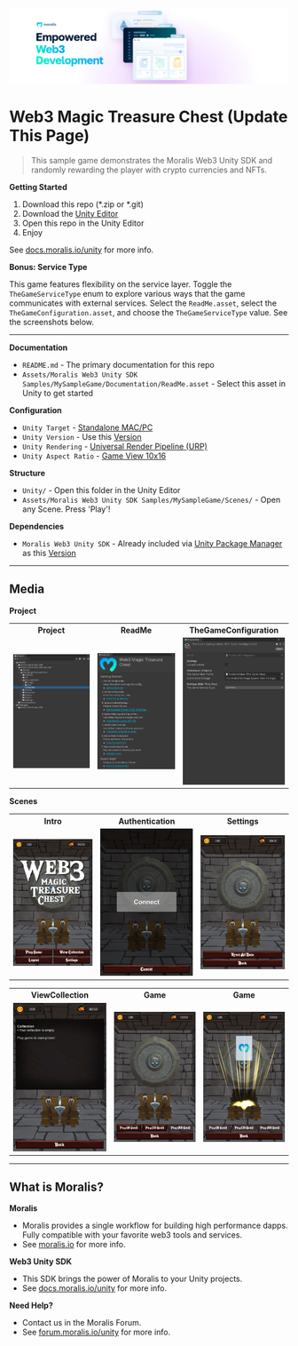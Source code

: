 <img src="https://github.com/MoralisWeb3/web3-unity-sdk-examples/blob/ef346891d0f2a1c4568c7509be2165cab912cd37/Unity/Assets/Moralis%20Web3%20Unity%20SDK%20Examples/Documentation/Images/ReadMeBanner.png" />

# Web3 Magic Treasure Chest (Update This Page)

> This sample game demonstrates the Moralis Web3 Unity SDK and randomly rewarding the player with crypto currencies and NFTs.

**Getting Started**
1. Download this repo (*.zip or *.git)
2. Download the [Unity Editor](https://store.unity.com/#plans-individual)
3. Open this repo in the Unity Editor
4. Enjoy

See [docs.moralis.io/unity](https://docs.moralis.io/unity) for more info.

**Bonus: Service Type**

This game features flexibility on the service layer. Toggle the `TheGameServiceType` enum to explore various ways that the game communicates with external services. Select the `ReadMe.asset`, select the `TheGameConfiguration.asset`, and choose the `TheGameServiceType` value. See the screenshots below.


---

**Documentation**
* `README.md` - The primary documentation for this repo
* `Assets/Moralis Web3 Unity SDK Samples/MySampleGame/Documentation/ReadMe.asset` - Select this asset in Unity to get started

**Configuration**
* `Unity Target` - [Standalone MAC/PC](https://support.unity.com/hc/en-us/articles/206336795-What-platforms-are-supported-by-Unity-)
* `Unity Version` - Use this [Version](./Unity/ProjectSettings/ProjectVersion.txt)
* `Unity Rendering` - [Universal Render Pipeline (URP)](https://docs.unity3d.com/Packages/com.unity.render-pipelines.universal@11.0/manual/)
* `Unity Aspect Ratio` - [Game View 10x16](https://docs.unity3d.com/Manual/GameView.html)

**Structure**
* `Unity/` - Open this folder in the Unity Editor
* `Assets/Moralis Web3 Unity SDK Samples/MySampleGame/Scenes/` - Open any Scene. Press 'Play'!

**Dependencies**
* `Moralis Web3 Unity SDK` - Already included via [Unity Package Manager](https://docs.unity3d.com/Manual/upm-ui.html) as this [Version](./Unity/Packages/manifest.json)

----

## Media

**Project**

<table>
  <tr>
    <th>Project</th>
    <th>ReadMe</th>
    <th>TheGameConfiguration</th>
  </tr>
  <tr>
    <td align="center"><img width="200" src="./Unity/Assets/Moralis%20Web3%20Unity%20SDK%20Samples/Web3MagicTreasureChest/Documentation/Images/Screenshot_09_Project.png"></td>
    <td align="center"><img width="200" src="./Unity/Assets/Moralis%20Web3%20Unity%20SDK%20Samples/Web3MagicTreasureChest/Documentation/Images/Screenshot_07_Readme.png" ></td>
    <td align="center"><img width="200" src="./Unity/Assets/Moralis%20Web3%20Unity%20SDK%20Samples/Web3MagicTreasureChest/Documentation/Images/Screenshot_08_Configuration.png" ></td>
  </tr> 
</table>


**Scenes**

<table>
  <tr>
    <th>Intro</th>
    <th>Authentication</th>
    <th>Settings</th>
  </tr>
  <tr>
    <td align="center"><img width="200"  src="./Unity/Assets/Moralis%20Web3%20Unity%20SDK%20Samples/Web3MagicTreasureChest/Documentation/Images/Screenshot_01_Intro.png"></td>
    <td align="center"><img width="200"  src="./Unity/Assets/Moralis%20Web3%20Unity%20SDK%20Samples/Web3MagicTreasureChest/Documentation/Images/Screenshot_02_Authentication.png" ></td>
    <td align="center"><img width="200" src="./Unity/Assets/Moralis%20Web3%20Unity%20SDK%20Samples/Web3MagicTreasureChest/Documentation/Images/Screenshot_03_Settings.png"></td>
  </tr> 
</table>

<table>
  <tr>
    <th>ViewCollection</th>
    <th>Game</th>
    <th>Game</th>
  </tr>
  <tr>
    <td align="center"><img width="200" src="./Unity/Assets/Moralis%20Web3%20Unity%20SDK%20Samples/Web3MagicTreasureChest/Documentation/Images/Screenshot_05_ViewCollection.png"></td>
    <td align="center"><img width="200" src="./Unity/Assets/Moralis%20Web3%20Unity%20SDK%20Samples/Web3MagicTreasureChest/Documentation/Images/Screenshot_06a_Game.png"></td>
    <td align="center"><img width="200" src="./Unity/Assets/Moralis%20Web3%20Unity%20SDK%20Samples/Web3MagicTreasureChest/Documentation/Images/Screenshot_06b_Game.png"></td>
  </tr> 
</table>


----

## What is Moralis?

**Moralis**

* Moralis provides a single workflow for building high performance dapps. Fully compatible with your favorite web3 tools and services. 
* See [moralis.io](https://moralis.io) for more info.

**Web3 Unity SDK**

* This SDK brings the power of Moralis to your Unity projects. 
* See [docs.moralis.io/unity](https://docs.moralis.io/unity) for more info.

**Need Help?**

* Contact us in the Moralis Forum. 
* See [forum.moralis.io/unity](https://forum.moralis.io/unity) for more info.
